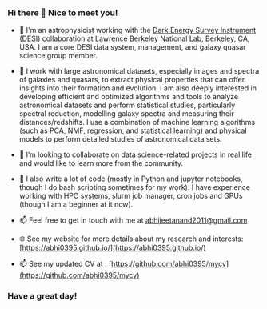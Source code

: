 ### Hi there 👋 Nice to meet you!

- 🔭 I'm an astrophysicist working with the [Dark Energy Survey Instrument (DESI)](https://www.desi.lbl.gov/) collaboration at Lawrence Berkeley National Lab, Berkeley, CA, USA. I am a core DESI data system, management, and galaxy quasar science group member.
  
- 🌱 I work with large astronomical datasets, especially images and spectra of galaxies and quasars, to extract physical properties that can offer insights into their formation and evolution. I am also deeply interested in developing efficient and optimized algorithms and tools to analyze astronomical datasets and perform statistical studies, particularly spectral reduction, modelling galaxy spectra and measuring their distances/redshifts. I use a combination of machine learning algorithms (such as PCA, NMF, regression, and statistical learning) and physical models to perform detailed studies of astronomical data sets.
  
- 👯 I’m looking to collaborate on data science-related projects in real life and would like to learn more from the community.
  
- 🌱 I also write a lot of code (mostly in Python and jupyter notebooks, though I do bash scripting sometimes for my work). I have experience working with HPC systems, slurm job manager, cron jobs and GPUs (though I am a beginner at it now).
  
- 📫 Feel free to get in touch with me at <span style="color:blue">abhijeetanand2011@gmail.com</span>

- 🌐 See my website for more details about my research and interests: [https://abhi0395.github.io/](https://abhi0395.github.io/)

- 📫 See my updated CV at : [https://github.com/abhi0395/mycv](https://github.com/abhi0395/mycv)

### Have a great day!

